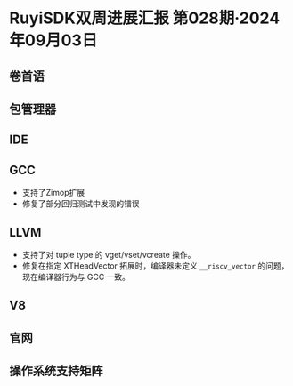 # RuyiSDK双周进展汇报  第028期·2024年09月03日

## 卷首语

## 包管理器

## IDE

## GCC
- 支持了Zimop扩展
- 修复了部分回归测试中发现的错误

## LLVM

- 支持了对 tuple type 的 vget/vset/vcreate 操作。
- 修复在指定 XTHeadVector 拓展时，编译器未定义 `__riscv_vector` 的问题，现在编译器行为与 GCC 一致。

## V8

## 官网

## 操作系统支持矩阵
